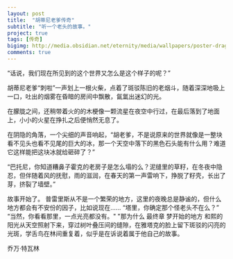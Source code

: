 ```yaml
---
layout: post
title:  "胡蒂尼老爹传奇"
subtitle: "听一个老头的故事。"
project: true
tags: [传奇]
bigimg: http://media.obsidian.net/eternity/media/wallpapers/poster-dragon/Wallpaper_PosterDragonAlt_2560x1600.jpg
comments: true
---
```

“话说，我们现在所见到的这个世界又怎么是这个样子的呢？”

胡蒂尼老爹“刺啦”一声划上一根火柴，点着了斑驳陈旧的老烟斗，随着深深地吸上一口，吐出的烟雾在昏暗的房间中飘散，氤氲出迷幻的光。

在朦胧之间，还稍带着火的的木梗像一颗流星在夜空中行过，在最后落到了地面上，小小的火星在挣扎之后便悄然无息了。

在阴隐的角落，一个尖细的声音响起，“胡老爹，不是说原来的世界就像是一整块看不见头也看不见尾的巨大的冰，那一个天空中落下的黑色石头能有什么用？难道它这样能把这块冰就给砸碎了？”

“巴托尼，你知道糟鼻子霍克的老房子是怎么塌的么？泥缝里的草籽，在冬夜中隐忍，但伴随着风的抚慰，雨的滋润，在春天的第一声雷响下，挣脱了籽壳，长出了芽，挤裂了墙壁。”



故事开始了。
普雷里斯从不是一个繁荣的地方，这里的夜晚总是静谧的，但什么地方都会有不安份的因子，比如说现在......
“塔里，你确定那个怪老头不在么？”
“当然，你看看那里，一点光亮都没有。"
"那为什么
最终章 梦开始的地方
和熙的阳光从天空照射下来，穿过树叶叠压间的缝隙，在雅塔克的脸上留下斑驳的闪亮的光斑，学舌鸟在林间重复着，似乎是在诉说着属于他自己的故事。

乔万·特瓦林